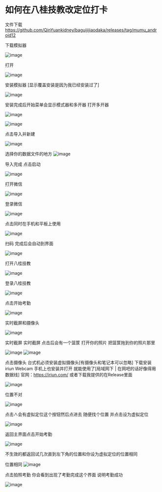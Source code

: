 # 如何在八桂技教改定位打卡

文件下载
https://github.com/QinYuankidney/baguijijiaodaka/releases/tag/mumu_android12

下载模拟器

![image](https://github.com/QinYuankidney/baguijijiaodaka/blob/main/2024-01-03%20223529.png)

打开

![image](https://github.com/QinYuankidney/baguijijiaodaka/blob/main/2024-01-03%20223658.png)

安装模拟器
[显示覆盖安装是因为我已经安装过了]

![image](https://github.com/QinYuankidney/baguijijiaodaka/blob/main/2024-01-03%20223758.png)

安装完成后开始菜单会显示模式器和多开器
打开多开器

![image](https://github.com/QinYuankidney/baguijijiaodaka/blob/main/2024-01-03%20223917.png)

![image](https://github.com/QinYuankidney/baguijijiaodaka/blob/main/2024-01-03%20225952.png)

点击导入并新建

![image](https://github.com/QinYuankidney/baguijijiaodaka/blob/main/2024-01-03%20230036.png)

选择你的数据文件的地方
![image](https://github.com/QinYuankidney/baguijijiaodaka/blob/main/s/2024-01-03232125.png)

导入完成 点击启动

![image](https://github.com/QinYuankidney/baguijijiaodaka/blob/main/s/2024-01-03232232.png)

打开微信

![image](https://github.com/QinYuankidney/baguijijiaodaka/blob/main/s/2024-01-03233255.png)

登录微信

![image](https://github.com/QinYuankidney/baguijijiaodaka/blob/main/s/2024-01-03233413.png)

点击同时在手机和平板上使用

![image](https://github.com/QinYuankidney/baguijijiaodaka/blob/main/s/2024-01-03%20233444.png)

扫码 完成后会自动到界面

![image](https://github.com/QinYuankidney/baguijijiaodaka/blob/main/s/2024-01-03233526.png)

打开八桂技教

![image](https://github.com/QinYuankidney/baguijijiaodaka/blob/main/s/t/1open.png)

登录八桂技教

![image](https://github.com/QinYuankidney/baguijijiaodaka/blob/main/s/t/2login.png)

点击开始考勤

![image](https://github.com/QinYuankidney/baguijijiaodaka/blob/main/s/t/3start.png)

实时截屏和摄像头

![image](https://github.com/QinYuankidney/baguijijiaodaka/blob/main/s/t/4.png)

实时截屏
实时截屏 点击后会有一个篮筐 打开你的照片 把篮筐拖到你的照片那里

![image](https://github.com/QinYuankidney/baguijijiaodaka/blob/main/s/t/111-0.png)
![image](https://github.com/QinYuankidney/baguijijiaodaka/blob/main/s/t/111-1.png)

点击摄像头
台式机必须安装虚拟摄像头[有摄像头和笔记本可以忽略]
下载安装iriun Webcam 手机上也安装并打开 就能使用了[局域网下 | 在网吧的话好像得用数据线]
官网：https://iriun.com/
或者下载我提供的在Release里面

![image](https://github.com/QinYuankidney/baguijijiaodaka/blob/main/s/t/111-2.png)

位置不对

![image](https://github.com/QinYuankidney/baguijijiaodaka/blob/main/s/t/locat-1.png)

点击∧会有虚拟定位这个按钮然后点进去
随便找个位置
并点击设为虚拟定位

![image](https://github.com/QinYuankidney/baguijijiaodaka/blob/main/s/t/locat-2.png)

返回主界面点击开始考勤

![image](https://github.com/QinYuankidney/baguijijiaodaka/blob/main/s/t/back.png)

不生效的都返回试几次直到左下角的位置和你设为虚拟定位的位置相同

位置相同
![image](https://github.com/QinYuankidney/baguijijiaodaka/blob/main/s/t/locat-3.png)

点击拍照考勤 你会看到出现了考勤完成这个界面 说明考勤成功

![image](https://github.com/QinYuankidney/baguijijiaodaka/blob/main/s/t/okay.png)


